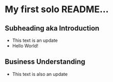 # My first solo README... 

## Subheading aka Introduction
* This text is an update
* Hello World!

## Business Understanding
* This text is also an update